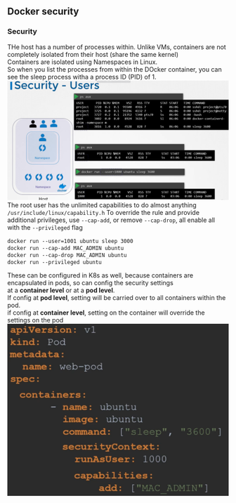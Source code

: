 ## Docker security
### Security
THe host has a number of processes within. Unlike VMs, containers are not completely isolated from their host (share the same kernel)\
Containers are isolated using Namespaces in Linux.\
So when you list the processes from within the DOcker container, you can see the sleep process witha a process ID (PID) of 1.
![pic](./pic/docker-security.PNG)
The root user has the unlimited capabilities to do almost anything `/usr/include/linux/capability.h`
To override the rule and provide additional privileges, use `--cap-add`, or remove `--cap-drop`, all enable all with the `--privileged` flag
```
docker run --user=1001 ubuntu sleep 3000
docker run --cap-add MAC_ADMIN ubuntu
docker run --cap-drop MAC_ADMIN ubuntu
docker run --privileged ubuntu
```

These can be configured in K8s as well, because containers are encapsulated in pods, so can config the security settings\
at a **container level** or at a **pod level**.\
If config at **pod level**, setting will be carried over to all containers within the pod.\
if config at **container level**, setting on the container will override the settings on the pod
![pic](./pic/security-container.PNG)
